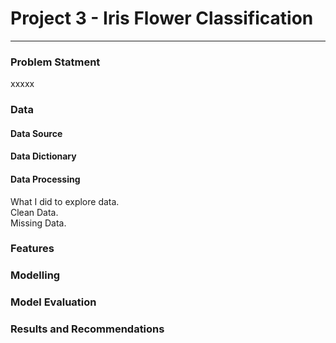 # Project 3 - Iris Flower Classification

---

### Problem Statment

xxxxx

### Data

#### Data Source

#### Data Dictionary

#### Data Processing

What I did to explore data.<br>
Clean Data. <br>
Missing Data.

### Features

### Modelling

### Model Evaluation

### Results and Recommendations
